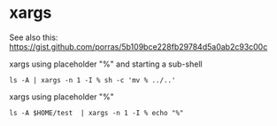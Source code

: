 
# xargs


See also this: https://gist.github.com/porras/5b109bce228fb29784d5a0ab2c93c00c




xargs using placeholder "%" and starting a sub-shell
````
ls -A | xargs -n 1 -I % sh -c 'mv % ../..'
````


xargs using placeholder "%"
````
ls -A $HOME/test  | xargs -n 1 -I % echo "%"
````
